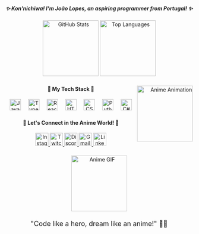 <h5 align="center">✨ Kon'nichiwa! I'm João Lopes, an aspiring programmer from Portugal! ✨</h5>

###

<div align="center">
  <img src="https://github-readme-stats.vercel.app/api?username=yui333&hide_title=false&hide_rank=true&show_icons=true&include_all_commits=true&count_private=true&disable_animations=false&theme=vue&locale=en&hide_border=false" height="150" alt="GitHub Stats" />
  <img src="https://github-readme-stats.vercel.app/api/top-langs?username=yui333&locale=en&hide_title=false&layout=compact&card_width=320&langs_count=5&theme=vue&hide_border=false" height="150" alt="Top Languages" />
</div>

###

<div align="right">
  <img align="right" height="150" src="https://media.tenor.com/N0hybmzWMmcAAAAM/nagi-blue-lock.gif" alt="Anime Animation" />
</div>

###

<h4 align="center">🎌 My Tech Stack 🎌</h4>
<div align="center">
  <img src="https://cdn.jsdelivr.net/gh/devicons/devicon/icons/javascript/javascript-original.svg" height="30" alt="JavaScript" />
  <img width="12" />
  <img src="https://cdn.jsdelivr.net/gh/devicons/devicon/icons/typescript/typescript-original.svg" height="30" alt="TypeScript" />
  <img width="12" />
  <img src="https://cdn.jsdelivr.net/gh/devicons/devicon/icons/react/react-original.svg" height="30" alt="React" />
  <img width="12" />
  <img src="https://cdn.jsdelivr.net/gh/devicons/devicon/icons/html5/html5-original.svg" height="30" alt="HTML5" />
  <img width="12" />
  <img src="https://cdn.jsdelivr.net/gh/devicons/devicon/icons/css3/css3-original.svg" height="30" alt="CSS3" />
  <img width="12" />
  <img src="https://cdn.jsdelivr.net/gh/devicons/devicon/icons/python/python-original.svg" height="30" alt="Python" />
  <img width="12" />
  <img src="https://cdn.jsdelivr.net/gh/devicons/devicon/icons/csharp/csharp-original.svg" height="30" alt="C#" />
</div>

###

<h4 align="center">🌟 Let's Connect in the Anime World! 🌟</h4>
<div align="center">
  <a href="https://instagram.com/lopesyui" target="_blank">
    <img src="https://img.shields.io/static/v1?message=Instagram&logo=instagram&label=&color=E4405F&logoColor=white&labelColor=&style=for-the-badge" height="35" alt="Instagram" />
  </a>
  <a href="https://www.twitch.tv/yuivlr" target="_blank">
    <img src="https://img.shields.io/static/v1?message=Twitch&logo=twitch&label=&color=9146FF&logoColor=white&labelColor=&style=for-the-badge" height="35" alt="Twitch" />
  </a>
  <a href="https://discordapp.com/users/yuivlr" target="_blank">
    <img src="https://img.shields.io/static/v1?message=Discord&logo=discord&label=&color=7289DA&logoColor=white&labelColor=&style=for-the-badge" height="35" alt="Discord" />
  </a>
  <a href="mailto:jonhylopes2223@gmail.com" target="_blank">
    <img src="https://img.shields.io/static/v1?message=Gmail&logo=gmail&label=&color=D14836&logoColor=white&labelColor=&style=for-the-badge" height="35" alt="Gmail" />
  </a>
  <a href="https://www.linkedin.com/in/joao-lopes-programador/" target="_blank">
    <img src="https://img.shields.io/static/v1?message=LinkedIn&logo=linkedin&label=&color=0077B5&logoColor=white&labelColor=&style=for-the-badge" height="35" alt="LinkedIn" />
  </a>
</div>

###

<div align="center">
  <img src="https://media.giphy.com/media/26tP1UeH24qOV3d3W/giphy.gif" height="150" alt="Anime GIF" />
</div>

###

<p align="center" style="font-size: 18px;">"Code like a hero, dream like an anime!" 🌸✨</p>

###
